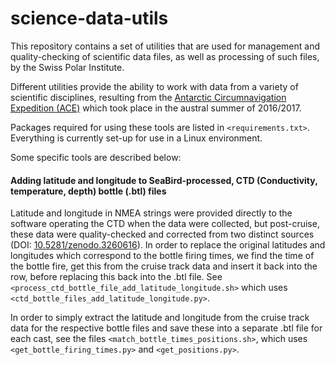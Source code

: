 # science-data-utils

This repository contains a set of utilities that are used for management and quality-checking of scientific data files, as well as processing of such files, by the Swiss Polar Institute.

Different utilities provide the ability to work with data from a variety of scientific disciplines, resulting from the [Antarctic Circumnavigation Expedition (ACE)](https://spi-ace-expedition.ch) which took place in the austral summer of 2016/2017. 

Packages required for using these tools are listed in `<requirements.txt>`. Everything is currently set-up for use in a Linux environment.

Some specific tools are described below:

#### Adding latitude and longitude to SeaBird-processed, CTD (Conductivity, temperature, depth) bottle (.btl) files

Latitude and longitude in NMEA strings were provided directly to the software operating the CTD when the data were collected, but post-cruise, these data were quality-checked and corrected from two distinct sources (DOI: [10.5281/zenodo.3260616](10.5281/zenodo.3260616)). In order to replace the original latitudes and longitudes which correspond to the bottle firing times, we find the time of the bottle fire, get this from the cruise track data and insert it back into the row, before replacing this back into the .btl file. See `<process_ctd_bottle_file_add_latitude_longitude.sh>` which uses `<ctd_bottle_files_add_latitude_longitude.py>`. 

In order to simply extract the latitude and longitude from the cruise track data for the respective bottle files and save these into a separate .btl file for each cast, see the files `<match_bottle_times_positions.sh>`, which uses `<get_bottle_firing_times.py>` and `<get_positions.py>`. 



